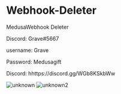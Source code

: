 
# Webhook-Deleter
MedusaWebhook Deleter

Discord: Grave#5667



username: Grave

Password: Medusagift

Discord: hhttps://discord.gg/WGb8KSkbWw

![unknown](https://user-images.githubusercontent.com/96474417/148698830-c93f1ac9-3acd-488d-82f8-a7ebd55c2ade.png)
![unknown2](https://user-images.githubusercontent.com/96474417/148698832-a374be7a-1333-4466-838e-6f57826ee953.png)
